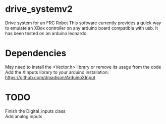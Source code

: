 # drive_systemv2
Drive system for an FRC Robot
This software currently provides a quick way to emulate an XBox controller on any arduino board compatible with usb. 
It has been tested on an arduino leonardo. 
# Dependencies
May need to install the <Vector.h>  library or remove its usage from the code  
Add the XInputs library to your arduino installation: https://github.com/dmadison/ArduinoXInput
# TODO
Finish the Digital_inputs class  
Add analog inputs

